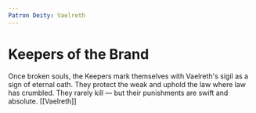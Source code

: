 ```yaml
---
Patron Deity: Vaelreth
---
```


# Keepers of the Brand


Once broken souls, the Keepers mark themselves with Vaelreth's sigil as a sign of eternal oath. They protect the weak and uphold the law where law has crumbled. They rarely kill — but their punishments are swift and absolute.
[[Vaelreth]]

